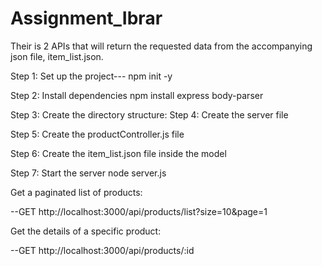# Assignment_Ibrar
Their  is 2 APIs that will return the requested data from the accompanying json file, item_list.json.


Step 1: Set up the project---
npm init -y

Step 2: Install dependencies
npm install express body-parser

Step 3: Create the directory structure:
Step 4: Create the server file

Step 5: Create the productController.js file

Step 6: Create the item_list.json file
  inside the model 
  
Step 7: Start the server
 node server.js
 
 Get a paginated list of products:
 
 --GET http://localhost:3000/api/products/list?size=10&page=1
 
 Get the details of a specific product:
 
 --GET http://localhost:3000/api/products/:id


